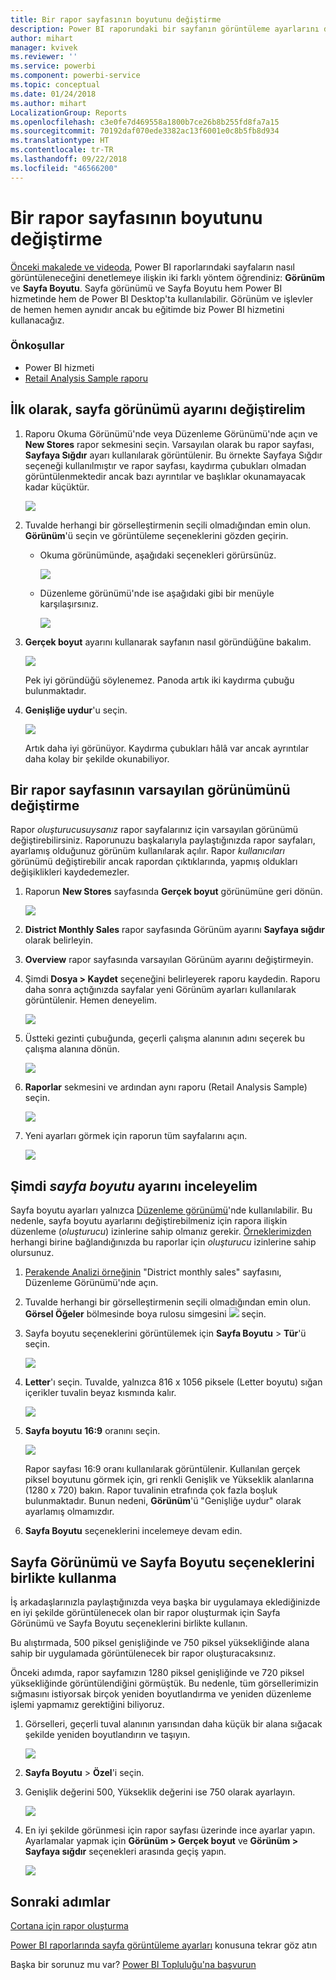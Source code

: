 ```yaml
---
title: Bir rapor sayfasının boyutunu değiştirme
description: Power BI raporundaki bir sayfanın görüntüleme ayarlarını değiştirme
author: mihart
manager: kvivek
ms.reviewer: ''
ms.service: powerbi
ms.component: powerbi-service
ms.topic: conceptual
ms.date: 01/24/2018
ms.author: mihart
LocalizationGroup: Reports
ms.openlocfilehash: c3e0fe7d469558a1800b7ce26b8b255fd8fa7a15
ms.sourcegitcommit: 70192daf070ede3382ac13f6001e0c8b5fb8d934
ms.translationtype: HT
ms.contentlocale: tr-TR
ms.lasthandoff: 09/22/2018
ms.locfileid: "46566200"
---
```

# <a name="change-the-size-of-a-report-page"></a>Bir rapor sayfasının boyutunu değiştirme
[Önceki makalede ve videoda](../power-bi-report-display-settings.md), Power BI raporlarındaki sayfaların nasıl görüntüleneceğini denetlemeye ilişkin iki farklı yöntem öğrendiniz: **Görünüm** ve **Sayfa Boyutu**. Sayfa görünümü ve Sayfa Boyutu hem Power BI hizmetinde hem de Power BI Desktop'ta kullanılabilir. Görünüm ve işlevler de hemen hemen aynıdır ancak bu eğitimde biz Power BI hizmetini kullanacağız.

### <a name="prerequisites"></a>Önkoşullar
- Power BI hizmeti   
- [Retail Analysis Sample raporu](../sample-retail-analysis.md)

## <a name="first-lets-change-the-page-view-setting"></a>İlk olarak, sayfa görünümü ayarını değiştirelim

1. Raporu Okuma Görünümü'nde veya Düzenleme Görünümü'nde açın ve **New Stores** rapor sekmesini seçin. Varsayılan olarak bu rapor sayfası, **Sayfaya Sığdır** ayarı kullanılarak görüntülenir.  Bu örnekte Sayfaya Sığdır seçeneği kullanılmıştır ve rapor sayfası, kaydırma çubukları olmadan görüntülenmektedir ancak bazı ayrıntılar ve başlıklar okunamayacak kadar küçüktür.

   ![](media/end-user-report-view/pbi_fit_to_page.png)
2. Tuvalde herhangi bir görselleştirmenin seçili olmadığından emin olun. **Görünüm**'ü seçin ve görüntüleme seçeneklerini gözden geçirin.

   * Okuma görünümünde, aşağıdaki seçenekleri görürsünüz.

     ![](media/end-user-report-view/power-bi-page-view-menu-new.png)
   * Düzenleme görünümü'nde ise aşağıdaki gibi bir menüyle karşılaşırsınız.

     ![](media/end-user-report-view/power-bi-view-editing-view.png)

3. **Gerçek boyut** ayarını kullanarak sayfanın nasıl göründüğüne bakalım.

   ![](media/end-user-report-view/power-bi-actal-size2.png)

   Pek iyi göründüğü söylenemez. Panoda artık iki kaydırma çubuğu bulunmaktadır.
4. **Genişliğe uydur**'u seçin.

   ![](media/end-user-report-view/pbi_fit_to_width.png)

   Artık daha iyi görünüyor. Kaydırma çubukları hâlâ var ancak ayrıntılar daha kolay bir şekilde okunabiliyor.

## <a name="change-the-default-view-for-a-report-page"></a>Bir rapor sayfasının varsayılan görünümünü değiştirme
Rapor *oluşturucusuysanız* rapor sayfalarınız için varsayılan görünümü değiştirebilirsiniz. Raporunuzu başkalarıyla paylaştığınızda rapor sayfaları, ayarlamış olduğunuz görünüm kullanılarak açılır. Rapor *kullanıcıları* görünümü değiştirebilir ancak rapordan çıktıklarında, yapmış oldukları değişiklikleri kaydedemezler.

1. Raporun **New Stores** sayfasında **Gerçek boyut** görünümüne geri dönün.

   ![](media/end-user-report-view/power-bi-actual-size.png)

2. **District Monthly Sales** rapor sayfasında Görünüm ayarını **Sayfaya sığdır** olarak belirleyin.

3. **Overview** rapor sayfasında varsayılan Görünüm ayarını değiştirmeyin.

4. Şimdi **Dosya > Kaydet** seçeneğini belirleyerek raporu kaydedin. Raporu daha sonra açtığınızda sayfalar yeni Görünüm ayarları kullanılarak görüntülenir. Hemen deneyelim.

   ![](media/end-user-report-view/power-bi-save.png)
3. Üstteki gezinti çubuğunda, geçerli çalışma alanının adını seçerek bu çalışma alanına dönün.  

   ![](media/end-user-report-view/power-bi-my-workspace.png)
4. **Raporlar** sekmesini ve ardından aynı raporu (Retail Analysis Sample) seçin.

    ![](media/end-user-report-view/power-bi-new-report2.png)
5. Yeni ayarları görmek için raporun tüm sayfalarını açın.

   ![](media/end-user-report-view/power-bi-page-view.gif)

## <a name="now-lets-explore-the-page-size-setting"></a>Şimdi *sayfa boyutu* ayarını inceleyelim
Sayfa boyutu ayarları yalnızca [Düzenleme görünümü](../service-interact-with-a-report-in-editing-view.md)'nde kullanılabilir. Bu nedenle, sayfa boyutu ayarlarını değiştirebilmeniz için rapora ilişkin düzenleme (*oluşturucu*) izinlerine sahip olmanız gerekir. [Örneklerimizden](../sample-datasets.md) herhangi birine bağlandığınızda bu raporlar için *oluşturucu* izinlerine sahip olursunuz.

1. [Perakende Analizi örneğinin](../sample-retail-analysis.md) "District monthly sales" sayfasını, Düzenleme Görünümü'nde açın.
2. Tuvalde herhangi bir görselleştirmenin seçili olmadığından emin olun.  **Görsel Öğeler** bölmesinde boya rulosu simgesini ![](media/end-user-report-view/power-bi-paintroller.png) seçin.
3. Sayfa boyutu seçeneklerini görüntülemek için **Sayfa Boyutu** &gt; **Tür**'ü seçin.

   ![](media/end-user-report-view/power-bi-page-size-menu-new.png)
4. **Letter**'ı seçin.  Tuvalde, yalnızca 816 x 1056 piksele (Letter boyutu) sığan içerikler tuvalin beyaz kısmında kalır.

   ![](media/end-user-report-view/power-bi-letter-new.png)
5. **Sayfa boyutu** **16:9** oranını seçin.

   ![](media/end-user-report-view/power-bi-16-to-9-new.png)

   Rapor sayfası 16:9 oranı kullanılarak görüntülenir. Kullanılan gerçek piksel boyutunu görmek için, gri renkli Genişlik ve Yükseklik alanlarına (1280 x 720) bakın. Rapor tuvalinin etrafında çok fazla boşluk bulunmaktadır. Bunun nedeni, **Görünüm**'ü "Genişliğe uydur" olarak ayarlamış olmamızdır.
7. **Sayfa Boyutu** seçeneklerini incelemeye devam edin.

## <a name="use-page-view-and-page-size-together"></a>Sayfa Görünümü ve Sayfa Boyutu seçeneklerini birlikte kullanma
İş arkadaşlarınızla paylaştığınızda veya başka bir uygulamaya eklediğinizde en iyi şekilde görüntülenecek olan bir rapor oluşturmak için Sayfa Görünümü ve Sayfa Boyutu seçeneklerini birlikte kullanın.

Bu alıştırmada, 500 piksel genişliğinde ve 750 piksel yüksekliğinde alana sahip bir uygulamada görüntülenecek bir rapor oluşturacaksınız.

Önceki adımda, rapor sayfamızın 1280 piksel genişliğinde ve 720 piksel yüksekliğinde görüntülendiğini görmüştük. Bu nedenle, tüm görsellerimizin sığmasını istiyorsak birçok yeniden boyutlandırma ve yeniden düzenleme işlemi yapmamız gerektiğini biliyoruz.

1. Görselleri, geçerli tuval alanının yarısından daha küçük bir alana sığacak şekilde yeniden boyutlandırın ve taşıyın.

    ![](media/end-user-report-view/power-bi-custom-view.gif)
2. **Sayfa Boyutu** &gt; **Özel**'i seçin.
3. Genişlik değerini 500, Yükseklik değerini ise 750 olarak ayarlayın.

    ![](media/end-user-report-view/power-bi-custom-new.png)
4. En iyi şekilde görünmesi için rapor sayfası üzerinde ince ayarlar yapın. Ayarlamalar yapmak için **Görünüm > Gerçek boyut** ve **Görünüm > Sayfaya sığdır** seçenekleri arasında geçiş yapın.

    ![](media/end-user-report-view/power-bi-final-new.png)

## <a name="next-steps"></a>Sonraki adımlar
[Cortana için rapor oluşturma](../service-cortana-answer-cards.md)

[Power BI raporlarında sayfa görüntüleme ayarları](../power-bi-report-display-settings.md) konusuna tekrar göz atın

Başka bir sorunuz mu var? [Power BI Topluluğu'na başvurun](http://community.powerbi.com/)

